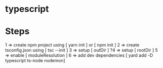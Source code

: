 # typescript

# Steps

1 => create npm project using [ yarn init ] or [ npm init ]
2 => create tsconfig.json using [ tsc --init ]
3 => setup [ outDir ]
?4 => setup [ rootDir ]
5 => enable [ moduleResolution ]
6 => add dev dependencies [ yard add -D typescript ts-node nodemon]
